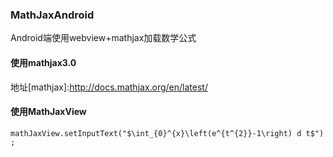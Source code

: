 ### MathJaxAndroid 
Android端使用webview+mathjax加载数学公式
#### 使用mathjax3.0 ####
地址[mathjax]:http://docs.mathjax.org/en/latest/
#### 使用MathJaxView ####
`mathJaxView.setInputText("$\int_{0}^{x}\left(e^{t^{2}}-1\right) d t$") ; `
 

